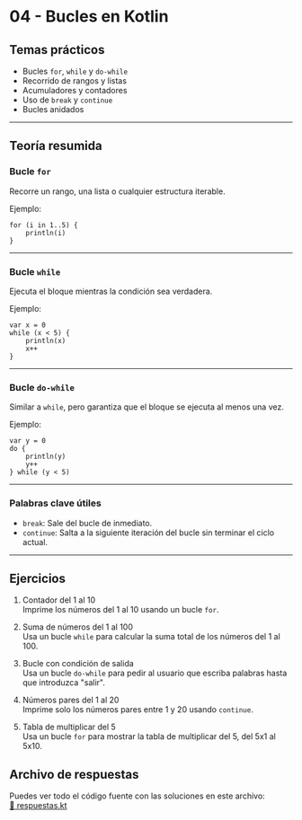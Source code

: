 # 04 - Bucles en Kotlin

## Temas prácticos

- Bucles `for`, `while` y `do-while`  
- Recorrido de rangos y listas  
- Acumuladores y contadores  
- Uso de `break` y `continue`  
- Bucles anidados  

---

## Teoría resumida

### Bucle `for`

Recorre un rango, una lista o cualquier estructura iterable.

Ejemplo:

    for (i in 1..5) {
        println(i)
    }

---

### Bucle `while`

Ejecuta el bloque mientras la condición sea verdadera.

Ejemplo:

    var x = 0
    while (x < 5) {
        println(x)
        x++
    }

---

### Bucle `do-while`

Similar a `while`, pero garantiza que el bloque se ejecuta al menos una vez.

Ejemplo:

    var y = 0
    do {
        println(y)
        y++
    } while (y < 5)

---

### Palabras clave útiles

- `break`: Sale del bucle de inmediato.  
- `continue`: Salta a la siguiente iteración del bucle sin terminar el ciclo actual.

---

## Ejercicios

1. Contador del 1 al 10  
   Imprime los números del 1 al 10 usando un bucle `for`.

2. Suma de números del 1 al 100  
   Usa un bucle `while` para calcular la suma total de los números del 1 al 100.

3. Bucle con condición de salida  
   Usa un bucle `do-while` para pedir al usuario que escriba palabras hasta que introduzca "salir".

4. Números pares del 1 al 20  
   Imprime solo los números pares entre 1 y 20 usando `continue`.

5. Tabla de multiplicar del 5  
   Usa un bucle `for` para mostrar la tabla de multiplicar del 5, del 5x1 al 5x10.

## Archivo de respuestas

Puedes ver todo el código fuente con las soluciones en este archivo:  
[📄 respuestas.kt](./respuestas.kt)
